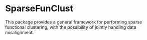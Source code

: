 # SparseFunClust
This package provides a general framework for performing sparse functional clustering, with the possibility of jointly handling data misalignment.

